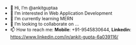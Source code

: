 - 👋 Hi, I’m @ankitguptaa
- 👀 I’m interested in Web Application Development
- 🌱 I’m currently learning MERN
- 💞️ I’m looking to collaborate on ...
- 📫 How to reach me: 
**Mobile**: +91-9545830644,
**Linkedin**: https://www.linkedin.com/in/ankit-gupta-6a039116/
